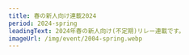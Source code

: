 ```yaml
---
title: 春の新人向け連載2024
period: 2024-spring
leadingText: 2024年春の新人向け(不定期)リレー連載です。
imageUrl: /img/event/2004-spring.webp
---
```

